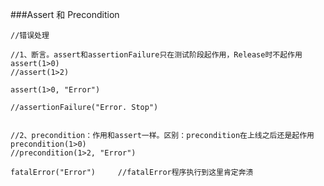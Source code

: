 ###Assert 和 Precondition


    //错误处理

    //1、断言。assert和assertionFailure只在测试阶段起作用，Release时不起作用
    assert(1>0)
    //assert(1>2)

    assert(1>0, "Error")

    //assertionFailure("Error. Stop")


    //2、precondition：作用和assert一样。区别：precondition在上线之后还是起作用
    precondition(1>0)
    //precondition(1>2, "Error")

    fatalError("Error")     //fatalError程序执行到这里肯定奔溃

